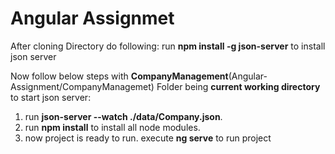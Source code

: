 # Angular Assignmet

After cloning Directory do following: 
run **npm install -g json-server** to install json server

Now follow below steps with **CompanyManagement**(Angular-Assignment/CompanyManagemet) Folder being **current working directory** to start json server:
1. run **json-server --watch ./data/Company.json**.
1. run **npm install** to install all node modules.
1. now project is ready to run. execute **ng serve** to run project
